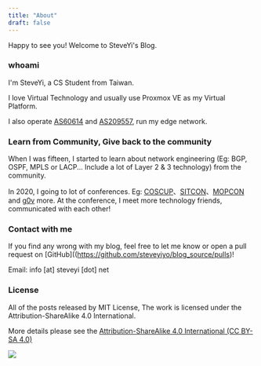 ```yaml
---
title: "About"
draft: false
---
```


Happy to see you! Welcome to SteveYi's Blog.

### whoami

I'm SteveYi, a CS Student from Taiwan.

I love Virtual Technology and usually use Proxmox VE as my Virtual Platform.

I also operate [AS60614](https://whois.steveyi.net/whois/AS60614) and [AS209557](https://whois.steveyi.net/whois/AS209557), run my edge network.

### Learn from Community, Give back to the community

When I was fifteen, I started to learn about network engineering (Eg: BGP, OSPF, MPLS or LACP... Include a lot of Layer 2 & 3 technology) from the community.

In 2020, I going to lot of conferences. Eg: [COSCUP](https://coscup.org/)、[SITCON](https://sitcon.org/)、[MOPCON](https://mopcon.org/2020/) and [g0v](https://g0v.tw/) more. At the conference, I meet more technology friends, communicated with each other!

### Contact with me

If you find any wrong with my blog, feel free to let me know or open a pull request on [GitHub]((https://github.com/steveyiyo/blog_source/pulls)!

Email: info [at] steveyi [dot] net

### License

All of the posts released by MIT License, The work is licensed under the Attribution-ShareAlike 4.0 International.

More details please see the [Attribution-ShareAlike 4.0 International (CC BY-SA 4.0)](http://creativecommons.org/licenses/by-sa/4.0/)

![](https://mirrors.creativecommons.org/presskit/buttons/88x31/png/by-nc-sa.png)